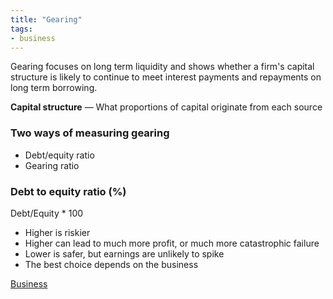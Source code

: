 ```yaml
---
title: "Gearing"
tags:
- business
---
```


Gearing focuses on long term liquidity and shows whether a firm's capital structure is likely to continue to meet interest payments and repayments on long term borrowing.

**Capital structure** — What proportions of capital originate from each source


### Two ways of measuring gearing

- Debt/equity ratio
- Gearing ratio

### Debt to equity ratio (%)

Debt/Equity * 100 

- Higher is riskier
- Higher can lead to much more profit, or much more catastrophic failure
- Lower is safer, but earnings are unlikely to spike
- The best choice depends on the business










[Business](/Business)